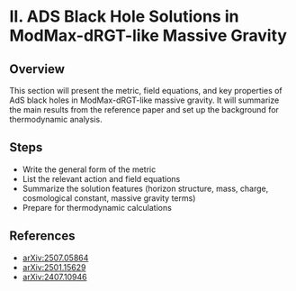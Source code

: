 # II. ADS Black Hole Solutions in ModMax-dRGT-like Massive Gravity

## Overview
This section will present the metric, field equations, and key properties of AdS black holes in ModMax-dRGT-like massive gravity. It will summarize the main results from the reference paper and set up the background for thermodynamic analysis.

## Steps
- Write the general form of the metric
- List the relevant action and field equations
- Summarize the solution features (horizon structure, mass, charge, cosmological constant, massive gravity terms)
- Prepare for thermodynamic calculations

## References
- [arXiv:2507.05864](https://arxiv.org/pdf/2507.05864)
- [arXiv:2501.15629](https://arxiv.org/abs/2501.15629)
- [arXiv:2407.10946](https://arxiv.org/abs/2407.10946)
